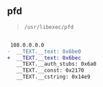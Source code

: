 ## pfd

> `/usr/libexec/pfd`

```diff

 108.0.0.0.0
-  __TEXT.__text: 0x6be0
+  __TEXT.__text: 0x6bec
   __TEXT.__auth_stubs: 0x6a0
   __TEXT.__const: 0x2170
   __TEXT.__cstring: 0x14e9

```
